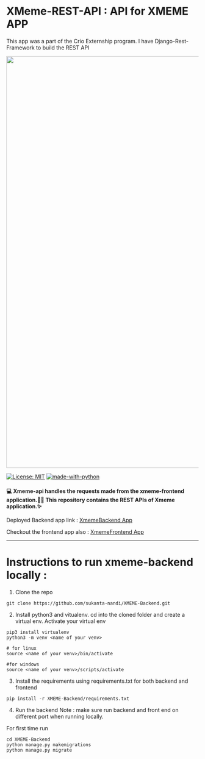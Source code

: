 # XMeme-REST-API : API for XMEME APP

This app was a part of the Crio Externship program. I have Django-Rest-Framework to build the REST API 


<img src="screenshots/Meme Api – Django REST framework 28-02-2021 19-45-27.png" align="center" width="1080" />

[![License: MIT](https://img.shields.io/badge/License-MIT-yellow.svg)](https://opensource.org/licenses/MIT) [![made-with-python](https://img.shields.io/badge/Made%20with-Python-1f425f.svg)](https://www.python.org/) 


#### 💻 Xmeme-api handles the requests made from the xmeme-frontend application.📰🔥 This repository contains the REST APIs of Xmeme application.✨


Deployed Backend app link : [XmemeBackend App](https://xmemebackendapp.herokuapp.com/memes/)

Checkout the frontend app also : [XmemeFrontend App](https://github.com/sukanta-nandi/XMEME-Frontend)

---

# Instructions to run xmeme-backend locally :

1. Clone the repo

```
git clone https://github.com/sukanta-nandi/XMEME-Backend.git
```

2. Install python3 and vitualenv. cd into the cloned folder and create a virtual env. Activate your virtual env

```
pip3 install virtualenv
python3 -m venv <name of your venv>

# for linux
source <name of your venv>/bin/activate

#for windows
source <name of your venv>/scripts/activate
```

3. Install the requirements using requirements.txt for both backend and frontend

```
pip install -r XMEME-Backend/requirements.txt

```

4. Run the backend
Note : make sure run backend and front end on different port when running locally.

For first time run
```
cd XMEME-Backend
python manage.py makemigrations
python manage.py migrate
```
